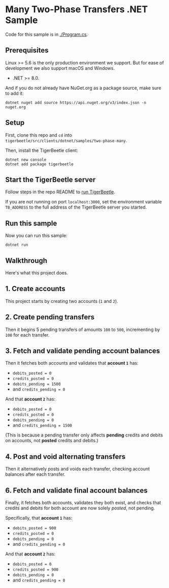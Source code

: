 <!-- This file is generated by [/src/scripts/client_readmes.zig](/src/scripts/client_readmes.zig). -->
# Many Two-Phase Transfers .NET Sample

Code for this sample is in [./Program.cs](./Program.cs).

## Prerequisites

Linux >= 5.6 is the only production environment we
support. But for ease of development we also support macOS and Windows.
* .NET >= 8.0.

And if you do not already have NuGet.org as a package
source, make sure to add it:

```console
dotnet nuget add source https://api.nuget.org/v3/index.json -n nuget.org
```

## Setup

First, clone this repo and `cd` into `tigerbeetle/src/clients/dotnet/samples/two-phase-many`.

Then, install the TigerBeetle client:

```console
dotnet new console
dotnet add package tigerbeetle
```

## Start the TigerBeetle server

Follow steps in the repo README to [run
TigerBeetle](/README.md#running-tigerbeetle).

If you are not running on port `localhost:3000`, set
the environment variable `TB_ADDRESS` to the full
address of the TigerBeetle server you started.

## Run this sample

Now you can run this sample:

```console
dotnet run
```

## Walkthrough

Here's what this project does.

## 1. Create accounts

This project starts by creating two accounts (`1` and `2`).

## 2. Create pending transfers

Then it begins 5 pending transfers of amounts `100` to
`500`, incrementing by `100` for each transfer.

## 3. Fetch and validate pending account balances

Then it fetches both accounts and validates that **account `1`** has:
 * `debits_posted = 0`
 * `credits_posted = 0`
 * `debits_pending = 1500`
 * and `credits_pending = 0`

And that **account `2`** has:
 * `debits_posted = 0`
 * `credits_posted = 0`
 * `debits_pending = 0`
 * and `credits_pending = 1500`

(This is because a pending transfer only affects **pending**
credits and debits on accounts, not **posted** credits and
debits.)

## 4. Post and void alternating transfers

Then it alternatively posts and voids each transfer,
checking account balances after each transfer.

## 6. Fetch and validate final account balances

Finally, it fetches both accounts, validates they both exist,
and checks that credits and debits for both account are now
solely *posted*, not pending.

Specifically, that **account `1`** has:
 * `debits_posted = 900`
 * `credits_posted = 0`
 * `debits_pending = 0`
 * and `credits_pending = 0`

And that **account `2`** has:
 * `debits_posted = 0`
 * `credits_posted = 900`
 * `debits_pending = 0`
 * and `credits_pending = 0`
